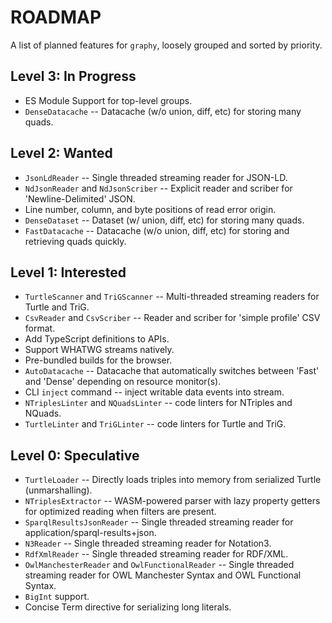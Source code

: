 # ROADMAP

A list of planned features for `graphy`, loosely grouped and sorted by priority.

## Level 3: In Progress
 - ES Module Support for top-level groups.
 - `DenseDatacache` -- Datacache (w/o union, diff, etc) for storing many quads.

## Level 2: Wanted
 - `JsonLdReader` -- Single threaded streaming reader for JSON-LD.
 - `NdJsonReader` and `NdJsonScriber` -- Explicit reader and scriber for 'Newline-Delimited' JSON.
 - Line number, column, and byte positions of read error origin.
 - `DenseDataset` -- Dataset (w/ union, diff, etc) for storing many quads.
 - `FastDatacache` -- Datacache (w/o union, diff, etc) for storing and retrieving quads quickly.

## Level 1: Interested
 - `TurtleScanner` and `TriGScanner` -- Multi-threaded streaming readers for Turtle and TriG.
 - `CsvReader` and `CsvScriber` -- Reader and scriber for 'simple profile' CSV format.
 - Add TypeScript definitions to APIs.
 - Support WHATWG streams natively.
 - Pre-bundled builds for the browser.
 - `AutoDatacache` -- Datacache that automatically switches between 'Fast' and 'Dense' depending on resource monitor(s).
 - CLI `inject` command -- inject writable data events into stream.
 - `NTriplesLinter` and `NQuadsLinter` -- code linters for NTriples and NQuads.
 - `TurtleLinter` and `TriGLinter` -- code linters for Turtle and TriG.

## Level 0: Speculative
 - `TurtleLoader` -- Directly loads triples into memory from serialized Turtle (unmarshalling).
 - `NTriplesExtractor` -- WASM-powered parser with lazy property getters for optimized reading when filters are present.
 - `SparqlResultsJsonReader` -- Single threaded streaming reader for application/sparql-results+json.
 - `N3Reader` -- Single threaded streaming reader for Notation3.
 - `RdfXmlReader` -- Single threaded streaming reader for RDF/XML.
 - `OwlManchesterReader` and `OwlFunctionalReader` -- Single threaded streaming reader for OWL Manchester Syntax and OWL Functional Syntax.
 - `BigInt` support.
 - Concise Term directive for serializing long literals.
